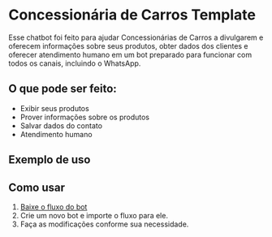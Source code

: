# Concessionária de Carros Template
Esse chatbot foi feito para ajudar Concessionárias de Carros a divulgarem e oferecem informações sobre seus produtos, obter dados dos clientes e oferecer atendimento humano em um bot preparado para funcionar com todos os canais, incluindo o WhatsApp.

## O que pode ser feito:
* Exibir seus produtos
* Prover informações sobre os produtos
* Salvar dados do contato
* Atendimento humano


## Exemplo de uso


## Como usar
1. [Baixe o fluxo do bot](https://github.com/takenet/blip-tools/blob/master/Templates/Car%20Dealership%20Template%20(multichannel)/carDealership_template.json)
2. Crie um novo bot e importe o fluxo para ele.
3. Faça as modificações conforme sua necessidade.